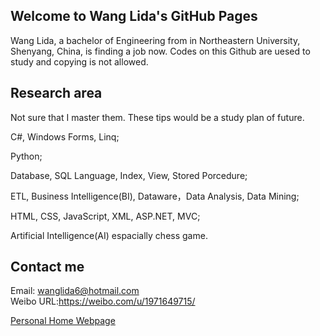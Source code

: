 ## Welcome to Wang Lida's GitHub Pages

 Wang Lida, a bachelor of Engineering from in Northeastern University, Shenyang, China, is finding a job now. Codes on this Github are uesed to study and copying is not allowed.

## Research area

Not sure that I master them. These tips would be a study plan of future.

 C#, Windows Forms, Linq;
 
 Python;
 
 Database, SQL Language, Index, View, Stored Porcedure;
 
 ETL, Business Intelligence(BI), Dataware，Data Analysis, Data Mining;
 
 HTML, CSS, JavaScript, XML, ASP.NET, MVC;
 
 Artificial Intelligence(AI) espacially chess game.
 
 

## Contact me
Email: wanglida6@hotmail.com <br>
Weibo URL:https://weibo.com/u/1971649715/

<a href="home.html">Personal Home Webpage</a>
